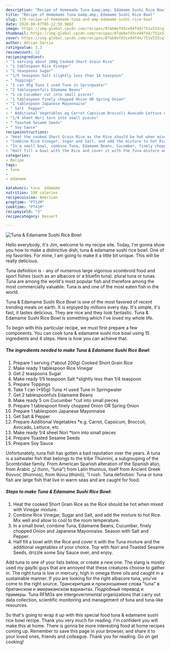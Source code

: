 ```yaml
---
description: "Recipe of Homemade Tuna &amp;amp; Edamame Sushi Rice Bowl"
title: "Recipe of Homemade Tuna &amp;amp; Edamame Sushi Rice Bowl"
slug: 176-recipe-of-homemade-tuna-and-amp-edamame-sushi-rice-bowl
date: 2020-08-07T05:12:59.968Z
image: https://img-global.cpcdn.com/recipes/87ab8efd3ce94fd4/751x532cq70/tuna-edamame-sushi-rice-bowl-recipe-main-photo.jpg
thumbnail: https://img-global.cpcdn.com/recipes/87ab8efd3ce94fd4/751x532cq70/tuna-edamame-sushi-rice-bowl-recipe-main-photo.jpg
cover: https://img-global.cpcdn.com/recipes/87ab8efd3ce94fd4/751x532cq70/tuna-edamame-sushi-rice-bowl-recipe-main-photo.jpg
author: Adrian Garcia
ratingvalue: 3.3
reviewcount: 12
recipeingredient:
- "1 serving about 200g Cooked Short Grain Rice"
- "1 tablespoon Rice Vinegar"
- "2 teaspoons Sugar"
- "1/5 teaspoon Salt slightly less than 14 teaspoon"
- " Toppings"
- "1 can 95g Tuna I used Tune in Springwater"
- "2 tablespoonfuls Edamame Beans"
- "5 cm Cucumber cut into small pieces"
- "1 tablespoon finely chopped Onion OR Spring Onion"
- "1 tablespoon Japanese Mayonnaise"
- " Salt  Pepper"
- " Additional Vegetables eg Carrot Capsicum Broccoli Avocado Lettuce etc"
- "1/4 sheet Nori torn into small pieces"
- " Toasted Sesame Seeds"
- " Soy Sauce"
recipeinstructions:
- "Heat the cooked Short Grain Rice as the Rice should be hot when mixed with Vinegar mixture."
- "Combine Rice Vinegar, Sugar and Salt, and add the mixture to hot Rice. Mix well and allow to cool to the room temperature."
- "In a small bowl, combine Tuna, Edamame Beans, Cucumber, finely chopped Onion and Japanese Mayonnaise. Season with Salt and Pepper."
- "Half fill a bowl with the Rice and cover it with the Tuna mixture and the additional vegetables of your choice. Top with Nori and Toasted Sesame Seeds, drizzle some Soy Sauce over, and enjoy."
categories:
- Recipe
tags:
- tuna
- 
- edamame

katakunci: tuna  edamame 
nutrition: 198 calories
recipecuisine: American
preptime: "PT12M"
cooktime: "PT41M"
recipeyield: "3"
recipecategory: Dessert

---
```



![Tuna &amp; Edamame Sushi Rice Bowl](https://img-global.cpcdn.com/recipes/87ab8efd3ce94fd4/751x532cq70/tuna-edamame-sushi-rice-bowl-recipe-main-photo.jpg)

Hello everybody, it's Jim, welcome to my recipe site. Today, I'm gonna show you how to make a distinctive dish, tuna &amp; edamame sushi rice bowl. One of my favorites. For mine, I am going to make it a little bit unique. This will be really delicious.

Tuna definition is - any of numerous large vigorous scombroid food and sport fishes (such as an albacore or a bluefin tuna). plural tuna or tunas. Tuna are among the world&#39;s most popular fish and therefore among the most commercially valuable. Tuna is and one of the most eaten fish in the world.

Tuna &amp; Edamame Sushi Rice Bowl is one of the most favored of recent trending meals on earth. It is enjoyed by millions every day. It's simple, it's fast, it tastes delicious. They are nice and they look fantastic. Tuna &amp; Edamame Sushi Rice Bowl is something which I've loved my whole life.


To begin with this particular recipe, we must first prepare a few components. You can cook tuna &amp; edamame sushi rice bowl using 15 ingredients and 4 steps. Here is how you can achieve that.

<!--inarticleads1-->

##### The ingredients needed to make Tuna &amp; Edamame Sushi Rice Bowl:

1. Prepare 1 serving (*about 200g) Cooked Short Grain Rice
1. Make ready 1 tablespoon Rice Vinegar
1. Get 2 teaspoons Sugar
1. Make ready 1/5 teaspoon Salt *slightly less than 1/4 teaspoon
1. Prepare  Toppings
1. Take 1 can (*95g) Tuna *I used Tune in Springwater
1. Get 2 tablespoonfuls Edamame Beans
1. Make ready 5 cm Cucumber *cut into small pieces
1. Prepare 1 tablespoon finely chopped Onion OR Spring Onion
1. Prepare 1 tablespoon Japanese Mayonnaise
1. Get  Salt &amp; Pepper
1. Prepare  Additional Vegetables *e.g. Carrot, Capsicum, Broccoli, Avocado, Lettuce, etc
1. Make ready 1/4 sheet Nori *torn into small pieces
1. Prepare  Toasted Sesame Seeds
1. Prepare  Soy Sauce


Unfortunately, tuna fish has gotten a bad reputation over the years. A tuna is a saltwater fish that belongs to the tribe Thunnini, a subgrouping of the Scombridae family. From American Spanish alteration of the Spanish atún, from Arabic تُنّ‎ (tunn, &#34;tuna&#34;) from Latin thunnus, itself from Ancient Greek θύννος (thúnnos), from θύνω (thúnō), &#34;I rush. Tuna definition: Tuna or tuna fish are large fish that live in warm seas and are caught for food. 

<!--inarticleads2-->

##### Steps to make Tuna &amp; Edamame Sushi Rice Bowl:

1. Heat the cooked Short Grain Rice as the Rice should be hot when mixed with Vinegar mixture.
1. Combine Rice Vinegar, Sugar and Salt, and add the mixture to hot Rice. Mix well and allow to cool to the room temperature.
1. In a small bowl, combine Tuna, Edamame Beans, Cucumber, finely chopped Onion and Japanese Mayonnaise. Season with Salt and Pepper.
1. Half fill a bowl with the Rice and cover it with the Tuna mixture and the additional vegetables of your choice. Top with Nori and Toasted Sesame Seeds, drizzle some Soy Sauce over, and enjoy.


Add tuna to one of your lists below, or create a new one. The slang is mostly used my gay/bi guys that are annoyed that these creatures choose to gather in. The right tuna is low in mercury, high in omega three oils and caught in a sustainable manner. If you are looking for the right albacore tuna, you&#39;ve come to the right source. Транскрипция и произношение слова &#34;tuna&#34; в британском и американском вариантах. Подробный перевод и примеры. Tuna RFMOs are intergovernmental organizations that carry out data collection, scientific monitoring and management of tuna and tuna-like resources. 

So that's going to wrap it up with this special food tuna &amp; edamame sushi rice bowl recipe. Thank you very much for reading. I'm confident you will make this at home. There is gonna be more interesting food at home recipes coming up. Remember to save this page in your browser, and share it to your loved ones, friends and colleague. Thank you for reading. Go on get cooking!
